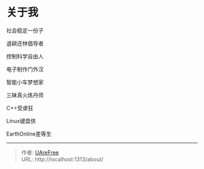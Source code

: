 # 关于我


社会稳定一份子

退耕还林倡导者

控制科学自由人

电子制作门外汉

智能小车梦想家

三昧真火炼丹师

C++受虐狂

Linux键盘侠

EarthOnline差等生

---

> 作者: [UAreFree](https://github.com/UAreFree)  
> URL: http://localhost:1313/about/  


